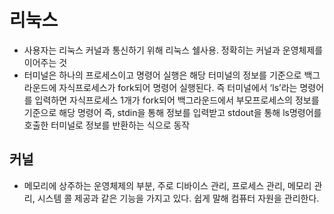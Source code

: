 # 리눅스
* 사용자는 리눅스 커널과 통신하기 위해 리눅스 쉘사용. 정확히는 커널과 운영체제를 이어주는 것
* 터미널은 하나의 프로세스이고 명령어 실행은 해당 터미널의 정보를 기준으로 백그라운드에 자식프로세스가 fork되어 명령어 실행된다. 즉 터미널에서 ‘ls’라는 명령어를 입력하면 자식프로세스 1개가 fork되어 백그라운드에서 부모프로세스의 정보를 기준으로 해당 명령어 즉, stdin을 통해 정보를 입력받고 stdout을 통해 ls명령어를 호출한 터미널로 정보를 반환하는 식으로 동작

## 커널
* 메모리에 상주하는 운영체제의 부분, 주로 디바이스 관리, 프로세스 관리, 메모리 관리, 시스템 콜 제공과 같은 기능을 가지고 있다. 쉽게 말해 컴퓨터 자원을 관리한다.

